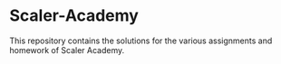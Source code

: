 # Scaler-Academy
This repository contains the solutions for the various assignments and homework of Scaler Academy.
